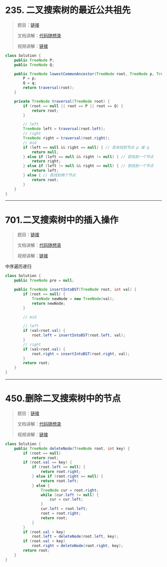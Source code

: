 



# 235. 二叉搜索树的最近公共祖先

> 题目：[链接](https://leetcode.cn/problems/lowest-common-ancestor-of-a-binary-search-tree/)
>
> 文档讲解：[代码随想录](https://programmercarl.com/0235.%E4%BA%8C%E5%8F%89%E6%90%9C%E7%B4%A2%E6%A0%91%E7%9A%84%E6%9C%80%E8%BF%91%E5%85%AC%E5%85%B1%E7%A5%96%E5%85%88.html)
>
> 视频讲解：[链接](https://www.bilibili.com/video/BV1Zt4y1F7ww?share_source=copy_web)



```java
class Solution {
    public TreeNode P;
    public TreeNode Q;

    public TreeNode lowestCommonAncestor(TreeNode root, TreeNode p, TreeNode q) {
        P = p;
        Q = q;
        return traversal(root);
    }

    private TreeNode traversal(TreeNode root) {
        if (root == null || root == P || root == Q) {
            return root;
        }

        // left
        TreeNode left = traversal(root.left);
        // right
        TreeNode right = traversal(root.right);
        // mid
        if (left == null && right == null) { // 若未找到节点 p 或 q
            return null;
        } else if (left == null && right != null) { // 若找到一个节点
            return right;
        } else if (left != null && right == null) { // 若找到一个节点
            return left;
        } else { // 若找到两个节点
            return root;
        }
    }
}
```



--------------



# 701.二叉搜索树中的插入操作

> 题目：[链接](https://leetcode.cn/problems/insert-into-a-binary-search-tree/)
>
> 文档讲解：[代码随想录](https://programmercarl.com/0701.%E4%BA%8C%E5%8F%89%E6%90%9C%E7%B4%A2%E6%A0%91%E4%B8%AD%E7%9A%84%E6%8F%92%E5%85%A5%E6%93%8D%E4%BD%9C.html)
>
> 视频讲解：[链接](https://www.bilibili.com/video/BV1Et4y1c78Y?share_source=copy_web)



中序遍历递归

```java
class Solution {
    public TreeNode pre = null;

    public TreeNode insertIntoBST(TreeNode root, int val) {
        if (root == null) {
            TreeNode newNode = new TreeNode(val);
            return newNode;
        }

        // mid

        // left
        if (val<root.val) {
            root.left = insertIntoBST(root.left, val);
        }
        // right
        if (val>root.val) {
            root.right = insertIntoBST(root.right, val);
        }
        return root;
    }
}
```





------------





# 450.删除二叉搜索树中的节点

> 题目：[链接](https://leetcode.cn/problems/delete-node-in-a-bst/)
>
> 文档讲解：[代码随想录](https://programmercarl.com/0450.%E5%88%A0%E9%99%A4%E4%BA%8C%E5%8F%89%E6%90%9C%E7%B4%A2%E6%A0%91%E4%B8%AD%E7%9A%84%E8%8A%82%E7%82%B9.html)
>
> 视频讲解：[链接](https://www.bilibili.com/video/BV1tP41177us?share_source=copy_web)





```java
class Solution {
    public TreeNode deleteNode(TreeNode root, int key) {
        if (root == null)
            return root;
        if (root.val == key) {
            if (root.left == null) {
                return root.right;
            } else if (root.right == null) {
                return root.left;
            } else {
                TreeNode cur = root.right;
                while (cur.left != null) {
                    cur = cur.left;
                }
                cur.left = root.left;
                root = root.right;
                return root;
            }
        }
        if (root.val > key)
            root.left = deleteNode(root.left, key);
        if (root.val < key)
            root.right = deleteNode(root.right, key);
        return root;
    }
}
```

